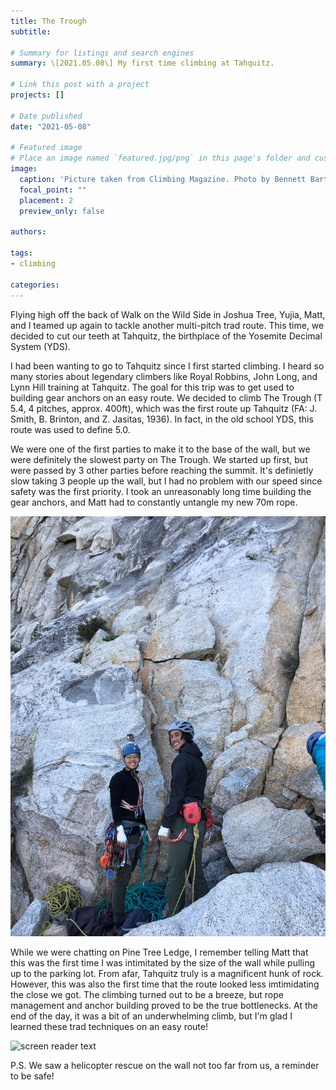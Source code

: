 ```yaml
---
title: The Trough
subtitle: 

# Summary for listings and search engines
summary: \[2021.05.08\] My first time climbing at Tahquitz.

# Link this post with a project
projects: []

# Date published
date: "2021-05-08"

# Featured image
# Place an image named `featured.jpg/png` in this page's folder and customize its options here.
image:
  caption: 'Picture taken from Climbing Magazine. Photo by Bennett Barthelemy / Aurora Photos.'
  focal_point: ""
  placement: 2
  preview_only: false

authors:

tags:
- climbing

categories:
---
```



Flying high off the back of Walk on the Wild Side in Joshua Tree, Yujia, Matt, and I teamed up again to tackle another multi-pitch trad route. This time, we decided to cut our teeth at Tahquitz, the birthplace of the Yosemite Decimal System (YDS).

I had been wanting to go to Tahquitz since I first started climbing. I heard so many stories about legendary climbers like Royal Robbins, John Long, and Lynn Hill training at Tahquitz. The goal for this trip was to get used to building gear anchors on an easy route. We decided to climb The Trough (T 5.4, 4 pitches, approx. 400ft), which was the first route up Tahquitz (FA: J. Smith, B. Brinton, and Z. Jasitas, 1936). In fact, in the old school YDS, this route was used to define 5.0.

We were one of the first parties to make it to the base of the wall, but we were definitely the slowest party on The Trough. We started up first, but were passed by 3 other parties before reaching the summit. It's definietly slow taking 3 people up the wall, but I had no problem with our speed since safety was the first priority. I took an unreasonably long time building the gear anchors, and Matt had to constantly untangle my new 70m rope.

![screen reader text](start.jpg "At the start of The Trough")

While we were chatting on Pine Tree Ledge, I remember telling Matt that this was the first time I was intimitated by the size of the wall while pulling up to the parking lot. From afar, Tahquitz truly is a magnificent hunk of rock. However, this was also the first time that the route looked less imtimidating the close we got. The climbing turned out to be a breeze, but rope management and anchor building proved to be the true bottlenecks. At the end of the day, it was a bit of an underwhelming climb, but I'm glad I learned these trad techniques on an easy route!

![screen reader text](finish.jpg "At the summit")

P.S. We saw a helicopter rescue on the wall not too far from us, a reminder to be safe!